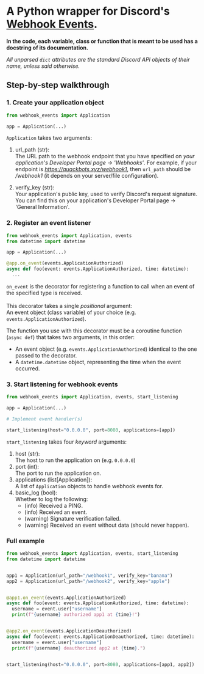 # A Python wrapper for Discord's [Webhook Events](https://discord.com/developers/docs/events/webhook-events#webhook-events).

**In the code, each variable, class or function that is meant to be used has a docstring of its documentation.**

*All unparsed `dict` attributes are the standard Discord API objects of their name, unless said otherwise.*

## Step-by-step walkthrough
### 1. Create your application object
```python
from webhook_events import Application

app = Application(...)
```
`Application` takes two arguments:
1. url_path (str):<br>
The URL path to the webhook endpoint that you have specified on *your application's Developer Portal page -> 'Webhooks'*. For example, if your endpoint is *https://quackbots.xyz/webhook1*, then `url_path` should be */webhook1* (it depends on your server/file configuration).

2. verify_key (str):<br>
Your application's public key, used to verify Discord's request signature.<br>
You can find this on your application's Developer Portal page -> 'General Information'.

### 2. Register an event listener
```python
from webhook_events import Application, events
from datetime import datetime

app = Application(...)

@app.on_event(events.ApplicationAuthorized)
async def foo(event: events.ApplicationAuthorized, time: datetime):
  ...
```
`on_event` is the decorator for registering a function to call when an event of the specified type is received.<br><br>
This decorator takes a single *positional* argument:<br>
An event object (class variable) of your choice (e.g. `events.ApplicationAuthorized`).

The function you use with this decorator must be a coroutine function (`async def`) that takes two arguments, in this order:
- An event object (e.g. `events.ApplicationAuthorized`) identical to the one passed to the decorator.
- A `datetime.datetime` object, representing the time when the event occurred.

### 3. Start listening for webhook events
```python
from webhook_events import Application, events, start_listening

app = Application(...)

# Implement event handler(s)

start_listening(host="0.0.0.0", port=8080, applications=[app])
```
`start_listening` takes four *keyword* arguments:<br>
1. host (str):<br>The host to run the application on (e.g. `0.0.0.0`)
2. port (int):<br>The port to run the application on.
3. applications (list[Application]):<br>A list of `Application` objects to handle webhook events for.
4. basic_log (bool):<br>Whether to log the following:<br>
    - (info) Received a PING.<br>
    - (info) Received an event.<br>
    - (warning) Signature verification failed.<br>
    - (warning) Received an event without data (should never happen).

### Full example
```python
from webhook_events import Application, events, start_listening
from datetime import datetime


app1 = Application(url_path="/webhook1", verify_key="banana")
app2 = Application(url_path="/webhook2", verify_key="apple")


@app1.on_event(events.ApplicationAuthorized)
async def foo(event: events.ApplicationAuthorized, time: datetime):
  username = event.user["username"]
  print(f"{username} authorized app1 at {time}!")


@app2.on_event(events.ApplicationDeauthorized)
async def foo(event: events.ApplicationDeauthorized, time: datetime):
  username = event.user["username"]
  print(f"{username} deauthorized app2 at {time}.")


start_listening(host="0.0.0.0", port=8080, applications=[app1, app2])
```
